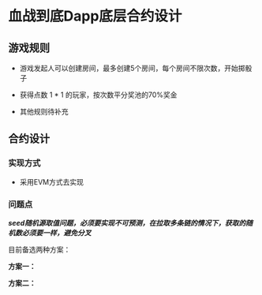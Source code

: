 # 血战到底Dapp底层合约设计

## 游戏规则

* 游戏发起人可以创建房间，最多创建5个房间，每个房间不限次数，开始掷骰子

* 获得点数 1 * 1 的玩家，按次数平分奖池的70%奖金

* 其他规则待补充


## 合约设计

### 实现方式

* 采用EVM方式去实现

### 问题点

 ***seed随机源取值问题，必须要实现不可预测，在拉取多条链的情况下，获取的随机数必须要一样，避免分叉***
 
 目前备选两种方案：
 
 **方案一：**
 
 
 
 **方案二：**
 
